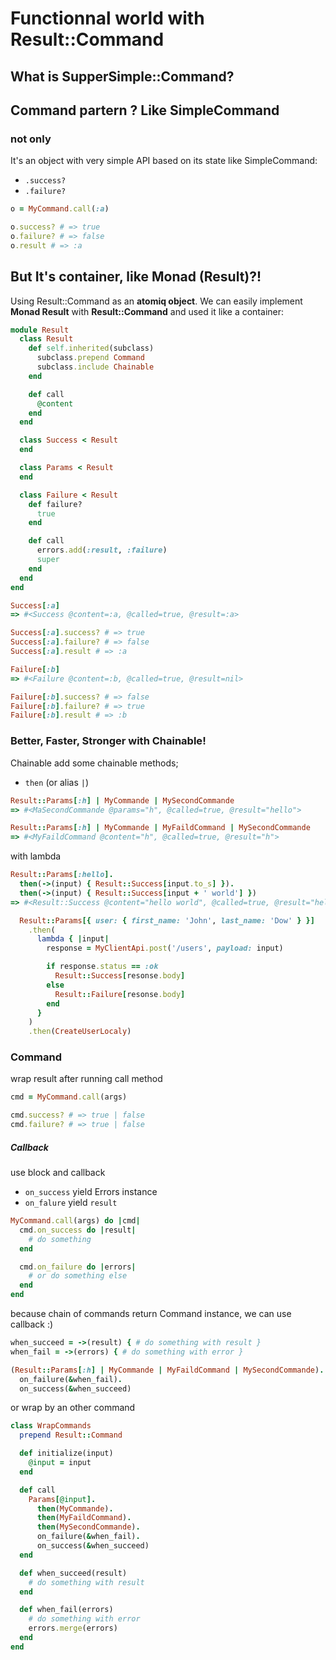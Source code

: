 # Functionnal world with Result::Command

## What is SupperSimple::Command?
## Command partern ? Like SimpleCommand 
### not only
 
It's an object with very simple API based on its state like SimpleCommand:

- `.success?`
- `.failure?`

```ruby
o = MyCommand.call(:a)

o.success? # => true
o.failure? # => false
o.result # => :a
```

## But It's container, like Monad (Result)?!

Using Result::Command as an **atomiq object**. 
We can easily implement **Monad Result** with **Result::Command** and used it like a container:

```ruby
module Result
  class Result
    def self.inherited(subclass)
      subclass.prepend Command
      subclass.include Chainable
    end

    def call
      @content
    end
  end

  class Success < Result
  end

  class Params < Result
  end

  class Failure < Result
    def failure?
      true
    end

    def call
      errors.add(:result, :failure)
      super
    end
  end
end

Success[:a]
=> #<Success @content=:a, @called=true, @result=:a>

Success[:a].success? # => true
Success[:a].failure? # => false
Success[:a].result # => :a

Failure[:b]
=> #<Failure @content=:b, @called=true, @result=nil>

Failure[:b].success? # => false
Failure[:b].failure? # => true
Failure[:b].result # => :b
```

### Better, Faster, Stronger with **Chainable**!

Chainable add some chainable methods;

- `then` (or alias `|`)

```ruby
Result::Params[:h] | MyCommande | MySecondCommande
=> #<MaSecondCommande @params="h", @called=true, @result="hello">
```

```ruby
Result::Params[:h] | MyCommande | MyFaildCommand | MySecondCommande
=> #<MyFaildCommand @content="h", @called=true, @result="h">
```

with lambda

```ruby
Result::Params[:hello].
  then(->(input) { Result::Success[input.to_s] }).
  then(->(input) { Result::Success[input + ' world'] })
=> #<Result::Success @content="hello world", @called=true, @result="hello world">
```

```ruby
  Result::Params[{ user: { first_name: 'John', last_name: 'Dow' } }]
    .then(
      lambda { |input|
        response = MyClientApi.post('/users', payload: input)

        if response.status == :ok
          Result::Success[resonse.body]
        else
          Result::Failure[resonse.body]
        end
      }
    )
    .then(CreateUserLocaly)
```

### Command

wrap result after running call method

```ruby
cmd = MyCommand.call(args)

cmd.success? # => true | false
cmd.failure? # => true | false
```

##### Callback

use block and callback

- `on_success` yield Errors instance
- `on_falure` yield `result`

```ruby
MyCommand.call(args) do |cmd|
  cmd.on_success do |result|
    # do something
  end

  cmd.on_failure do |errors|
    # or do something else
  end
end
```

because chain of commands return Command instance, we can use callback :) 

```ruby
when_succeed = ->(result) { # do something with result }
when_fail = ->(errors) { # do something with error }

(Result::Params[:h] | MyCommande | MyFaildCommand | MySecondCommande).
  on_failure(&when_fail).
  on_success(&when_succeed)
```

or wrap by an other command

```ruby
class WrapCommands
  prepend Result::Command

  def initialize(input)
    @input = input
  end

  def call
    Params[@input].
      then(MyCommande).
      then(MyFaildCommand).
      then(MySecondCommande).
      on_failure(&when_fail).
      on_success(&when_succeed)
  end

  def when_succeed(result)
    # do something with result 
  end

  def when_fail(errors)
    # do something with error
    errors.merge(errors)
  end
end
```
